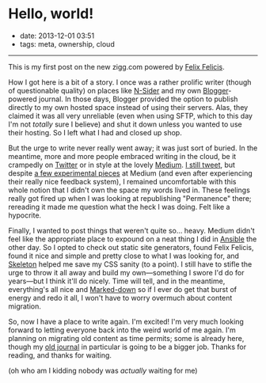 # Hello, world!

- date: 2013-12-01 03:51
- tags: meta, ownership, cloud

----

This is my first post on the new zigg.com powered by [Felix
Felicis][1].

How I got here is a bit of a story.  I once was a rather prolific
writer (though of questionable quality) on places like [N-Sider][2]
and my own [Blogger][3]-powered journal.  In those days, Blogger
provided the option to publish directly to my own hosted space
instead of using their servers.  Alas, they claimed it was all very
unreliable (even when using SFTP, which to this day I'm not *totally*
sure I believe) and shut it down unless you wanted to use their
hosting.  So I left what I had and closed up shop.

But the urge to write never really went away; it was just sort of
buried.  In the meantime, more and more people embraced writing in
the cloud, be it crampedly on [Twitter][4] or in style at the lovely
[Medium][5].  [I still tweet][6], but despite [a few experimental
pieces][7] at Medium (and even after experiencing their really nice
feedback system), I remained uncomfortable with this whole notion
that I didn't own the space my words lived in.  These feelings
really got fired up when I was looking at republishing "Permanence"
there; rereading it made me question what the heck I was doing.
Felt like a hypocrite.

Finally, I wanted to post things that weren't quite so… heavy.
Medium didn't feel like the appropriate place to expound on a neat
thing I did in [Ansible][8] the other day.  So I opted to check out
static site generators, found Felix Felicis, found it nice and simple
and pretty close to what I was looking for, and [Skeleton][10] helped
me save my CSS sanity (to a point).  I still have to stifle
the urge to throw it all away and build my own—something I swore I'd
do for years—but I think it'll do nicely.  Time will tell, and in
the meantime, everything's all nice and [Marked-down][9] so if I ever
do get that burst of energy and redo it all, I won't have to worry
overmuch about content migration.

So, now I have a place to write again.  I'm excited!  I'm very much
looking forward to letting everyone back into the weird world of
me again.  I'm planning on migrating old content as time permits;
some is already here, though my [old journal][11] in particular is
going to be a bigger job.  Thanks for reading, and thanks for waiting.

(oh who am I kidding nobody was *actually* waiting for me)

[1]: https://liquidluck.readthedocs.org/en/latest/start.html
[2]: http://n-sider.com/
[3]: https://blogger.com/
[4]: https://twitter.com/
[5]: https://medium.com/
[6]: https://twitter.com/zigg/
[7]: https://medium.com/@zigg/
[8]: http://ansibleworks.com/
[9]: https://daringfireball.net/projects/markdown/
[10]: http://www.getskeleton.com/
[11]: /journal/

